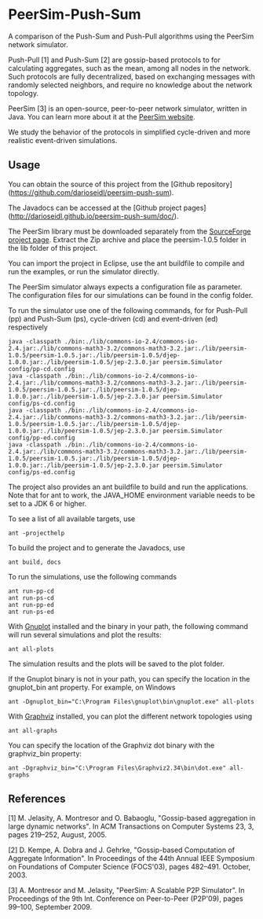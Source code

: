 PeerSim-Push-Sum
================================================================================

A comparison of the Push-Sum and Push-Pull algorithms using the PeerSim network
simulator.

Push-Pull [1] and Push-Sum [2] are gossip-based protocols to for calculating 
aggregates, such as the mean, among all nodes in the network. Such protocols 
are fully decentralized, based on exchanging messages with randomly selected 
neighbors, and require no knowledge about the network topology.

PeerSim [3] is an open-source, peer-to-peer network simulator, written in 
Java. You can learn more about it at the [PeerSim 
website](http://peersim.sourceforge.net/).

We study the behavior of the protocols in simplified cycle-driven and more 
realistic event-driven simulations.



Usage
--------------------------------------------------------------------------------

You can obtain the source of this project from the [Github repository]
(https://github.com/darioseidl/peersim-push-sum).

The Javadocs can be accessed at the [Github project pages]
(http://darioseidl.github.io/peersim-push-sum/doc/).

The PeerSim library must be downloaded separately from the [SourceForge 
project page](http://sourceforge.net/projects/peersim/). Extract the Zip 
archive and place the peersim-1.0.5 folder in the lib folder of this project. 

You can import the project in Eclipse, use the ant buildfile to compile and 
run the examples, or run the simulator directly.

The PeerSim simulator always expects a configuration 
file as parameter. The configuration files for our simulations can be found 
in the config folder.

To run the simulator use one of the following commands, for for Push-Pull 
(pp) and Push-Sum (ps), cycle-driven (cd) and event-driven (ed) respectively

	java -classpath ./bin:./lib/commons-io-2.4/commons-io-2.4.jar:./lib/commons-math3-3.2/commons-math3-3.2.jar:./lib/peersim-1.0.5/peersim-1.0.5.jar:./lib/peersim-1.0.5/djep-1.0.0.jar:./lib/peersim-1.0.5/jep-2.3.0.jar peersim.Simulator config/pp-cd.config
	java -classpath ./bin:./lib/commons-io-2.4/commons-io-2.4.jar:./lib/commons-math3-3.2/commons-math3-3.2.jar:./lib/peersim-1.0.5/peersim-1.0.5.jar:./lib/peersim-1.0.5/djep-1.0.0.jar:./lib/peersim-1.0.5/jep-2.3.0.jar peersim.Simulator config/ps-cd.config
	java -classpath ./bin:./lib/commons-io-2.4/commons-io-2.4.jar:./lib/commons-math3-3.2/commons-math3-3.2.jar:./lib/peersim-1.0.5/peersim-1.0.5.jar:./lib/peersim-1.0.5/djep-1.0.0.jar:./lib/peersim-1.0.5/jep-2.3.0.jar peersim.Simulator config/pp-ed.config
	java -classpath ./bin:./lib/commons-io-2.4/commons-io-2.4.jar:./lib/commons-math3-3.2/commons-math3-3.2.jar:./lib/peersim-1.0.5/peersim-1.0.5.jar:./lib/peersim-1.0.5/djep-1.0.0.jar:./lib/peersim-1.0.5/jep-2.3.0.jar peersim.Simulator config/ps-ed.config


The project also provides an ant buildfile to build and run the applications.
Note that for ant to work, the JAVA_HOME environment variable needs to be 
set to a JDK 6 or higher.

To see a list of all available targets, use

	ant -projecthelp

To build the project and to generate the Javadocs, use

	ant build, docs

To run the simulations, use the following commands

	ant run-pp-cd
	ant run-ps-cd
	ant run-pp-ed
	ant run-ps-ed

With [Gnuplot](http://www.gnuplot.info/) installed and the binary in your path,
the following command will run several simulations and plot the results:

	ant all-plots

The simulation results and the plots will be saved to the plot folder.

If the Gnuplot binary is not in your path, you can specify the location in 
the gnuplot_bin ant property. For example, on Windows

	ant -Dgnuplot_bin="C:\Program Files\gnuplot\bin\gnuplot.exe" all-plots

With [Graphviz](http://www.graphviz.org/) installed, you can plot the 
different network topologies using

	ant all-graphs

You can specify the location of the Graphviz dot binary with the 
graphviz_bin property:

	ant -Dgraphviz_bin="C:\Program Files\Graphviz2.34\bin\dot.exe" all-graphs



References
--------------------------------------------------------------------------------

[1] M. Jelasity, A. Montresor and O. Babaoglu, "Gossip-based aggregation in 
large dynamic networks". In ACM Transactions on Computer Systems 23, 3, 
pages 219–252, August, 2005.

[2] D. Kempe, A. Dobra and J. Gehrke, "Gossip-based Computation of Aggregate 
Information". In Proceedings of the 44th Annual IEEE Symposium on Foundations of 
Computer Science (FOCS'03), pages 482–491. October, 2003.

[3] A. Montresor and M. Jelasity, "PeerSim: A Scalable P2P Simulator". In 
Proceedings of the 9th Int. Conference on Peer-to-Peer (P2P'09), pages 
99–100, September 2009.

